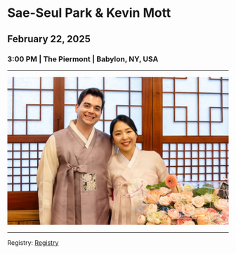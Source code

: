 # Sae-Seul Park & Kevin Mott
## February 22, 2025
### 3:00 PM | The Piermont | Babylon, NY, USA

---

![Photo](hanbokengagementparty.JPG)

---

Registry: [Registry](https://www.google.com/)

<script src="http://code.jquery.com/jquery-1.4.2.min.js"></script> <script> var x = document.getElementsByClassName("site-footer-credits"); setTimeout(() => { x[0].remove(); }, 10); </script>
